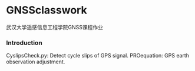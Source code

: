 # GNSSclasswork
武汉大学遥感信息工程学院GNSS课程作业

### Introduction

CyslipsCheck.py: Detect cycle slips of GPS signal.
PROequation: GPS earth observation adjustment.
